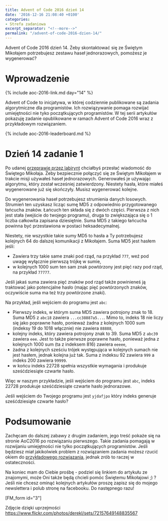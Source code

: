 ```yaml
---
title: Advent of Code 2016 dzień 14
date: '2016-12-16 21:08:40 +0100'
categories:
- Strefa zadaniowa
excerpt_separator: "<!--more-->"
permalink: "/advent-of-code-2016-dzien-14/"
---
```

Advent of Code 2016 dzień 14. Żeby skontaktować się ze Świętym Mikołajem potrzebujesz zestawu haseł jednorazowych, pomożesz je wygenerować?

# Wprowadzenie
  
{% include aoc-2016-link.md day="14" %}

Advent of Code to inicjatywa, w której codziennie publikowane są zadania algorytmiczne dla programistów. Ich rozwiązywanie pomaga rozwijać umiejętności nie tyko początkujących programistów. W tej serii artykułów pokazuję zadanie opublikowane w ramach Advent of Code 2016 wraz z przykładowym rozwiązaniem.

{% include aoc-2016-leaderboard.md %}

# Dzień 14 zadanie 1
  
Po udanej [przeprawie przez labirynt](http://www.samouczekprogramisty.pl/advent-of-code-2016-dzien-13/) chciałbyś przesłać wiadomość do Świętego Mikołaja. Żeby bezpiecznie połączyć się ze Świętym Mikołajem w trakcie misji używałeś haseł jednorazowych. Generowałeś je używając algorytmu, który został wcześniej zatwierdzony. Niestety hasła, które miałeś wygenerowane już się skończyły. Musisz wygenerować kolejne.

Do wygenerowania haseł potrzebujesz strumienia danych losowych. Strumień ten uzyskasz licząc sumę MD5 z odpowiednio przygotowanego łańcucha znaków. Łańcuch ten składa się z dwóch części. Pierwsza z nich jest stała (wejście do twojego programu), druga to zwiększająca się o 1 liczba całkowita zapisana dziesiętnie. Suma MD5 z takiego łańcucha powinna być przestawiona w postaci heksadecymalnej.

Niestety, nie wszystkie takie sumy MD5 to hasła a Ty potrzebujesz kolejnych 64 do dalszej komunikacji z Mikołajem. Suma MD5 jest hasłem jeśli:

- Zawiera trzy takie same znaki pod rząd, na przykład `777`, weź pod uwagę wyłącznie pierwszą trójkę w sumie,
- w kolejnych 1000 sum ten sam znak powtórzony jest pięć razy pod rząd, na przykład `77777`.
  
  
Jeśli jakaś suma zawiera pięć znaków pod rząd także powinieneś ją traktować jako potencjalne hasło (mając pięć powtórzonych znaków, oczywiście suma ma też trzy powtórzone znaki).

Na przykład, jeśli wejściem do programu jest `abc`:

- Pierwszy indeks, w którym suma MD5 zawiera potrojony znak to 18. Suma MD5 z `abc18` zawiera `...cc38887a5...`. Mimo to, indeks 18 nie liczy się jako poprawne hasło, ponieważ żadna z kolejnych 1000 sum (indeksy 19 do 1018 włącznie) nie zawiera `88888`,
- kolejny indeks, który zawiera potrojony znak to 39. Suma MD5 z `abc39` zawiera `eee`. Jest to także pierwsze poprawne hasło, ponieważ jedna z kolejnych 1000 sum (ta z indeksem 816) zawiera `eeeee`,
- żadna z kolejnych sześciu trójek występująca w kolejnych sumach nie jest hasłem, jednak kolejna już tak. Suma z indeksu 92 zawiera `999` a indeks 200 zawiera `99999`.
- w końcu indeks 22728 spełnia wszystkie wymagania i produkuje sześćdziesiąte czwarte hasło.
  
  
Więc w naszym przykładzie, jeśli wejściem do programu jest `abc`, indeks 22728 produkuje sześćdziesiąte czwarte hasło jednorazowe.

Jeśli wejściem do Twojego programu jest `yjdafjpo` który indeks generuje sześćdziesiąte czwarte hasło?

# Podsumowanie
  
Zachęcam do dalszej zabawy z drugim zadaniem, jego treść pokaże się na stronie AoC2016 po rozwiązaniu pierwszego. Takie zadania pomagają w rozwijaniu umiejętności nie tylko początkujących programistów. Jeśli będziesz miał jakikolwiek problem z rozwiązaniem zadania możesz rzucić okiem do [przykładowego rozwiązania](https://github.com/SamouczekProgramisty/StrefaZadaniowaSamouka/tree/master/05_aoc_2016/src/main/java/pl/samouczekprogramisty/szs/aoc2016/day14), jednak zrób to raczej w ostateczności.

Na koniec mam do Ciebie prośbę - podziel się linkiem do artykułu ze znajomymi, może Oni także będą chcieli pomóc Świętemu Mikołajowi ;) ? Jeśli nie chcesz ominąć kolejnych artykułów proszę zapisz się do mojego newslettera i polub stronę na facebooku. Do następnego razu!

[FM\_form id="3"]

Zdjęcie dzięki uprzejmości https://www.flickr.com/photos/derekl/sets/72157649148835567

